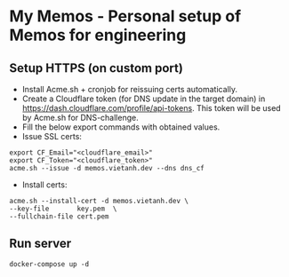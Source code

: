 # My Memos - Personal setup of Memos for engineering

## Setup HTTPS (on custom port)

- Install Acme.sh + cronjob for reissuing certs automatically.
- Create a Cloudflare token (for DNS update in the target domain) in <https://dash.cloudflare.com/profile/api-tokens>. This token will be used by Acme.sh for DNS-challenge.
- Fill the below export commands with obtained values.
- Issue SSL certs:

```
export CF_Email="<cloudflare_email>"
export CF_Token="<cloudflare_token>"
acme.sh --issue -d memos.vietanh.dev --dns dns_cf
```

- Install certs:

```
acme.sh --install-cert -d memos.vietanh.dev \
--key-file       key.pem  \
--fullchain-file cert.pem
```

## Run server

```
docker-compose up -d
```

